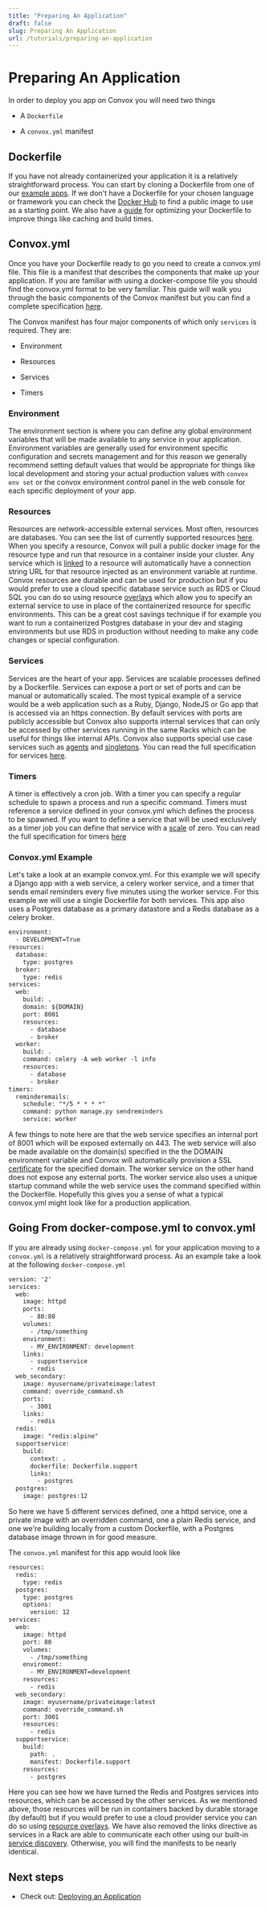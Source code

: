 ```yaml
---
title: "Preparing An Application"
draft: false
slug: Preparing An Application
url: /tutorials/preparing-an-application
---
```


# Preparing An Application

In order to deploy you app on Convox you will need two things

* A `Dockerfile`

* A `convox.yml` manifest

## Dockerfile

If you have not already containerized your application it is a relatively straightforward process. You can start by cloning a Dockerfile from one of our [example apps](https://github.com/convox-examples/). If we don't have a Dockerfile for your chosen language or framework you can check the [Docker Hub](https://hub.docker.com/) to find a public image to use as a starting point. We also have a [guide](/configuration/dockerfile) for optimizing your Dockerfile to improve things like caching and build times.

## Convox.yml

Once you have your Dockerfile ready to go you need to create a convox.yml file. This file is a manifest that describes the components that make up your application. If you are familiar with using a docker-compose file you should find the convox.yml format to be very familiar. This guide will walk you through the basic components of the Convox manifest but you can find a complete specification [here](/configuration/convox-yml).

The Convox manifest has four major components of which only `services` is required. They are:

* Environment

* Resources

* Services

* Timers

### Environment

The environment section is where you can define any global environment variables that will be made available to any service in your application. Environment variables are generally used for environment specific configuration and secrets management and for this reason we generally recommend setting default values that would be appropriate for things like local development and storing your actual production values with `convox env set` or the convox environment control panel in the web console for each specific deployment of your app.

### Resources

Resources are network-accessible external services. Most often, resources are databases. You can see the list of currently supported resources [here](/reference/primitives/app/resource#types). When you specify a resource, Convox will pull a public docker image for the resource type and run that resource in a container inside your cluster. Any service which is [linked](/reference/primitives/app/resource#linking) to a resource will automatically have a connection string URL for that resource injected as an environment variable at runtime. Convox resources are durable and can be used for production but if you would prefer to use a cloud specific database service such as RDS or Cloud SQL you can do so using resource [overlays](/reference/primitives/app/resource#overlays) which allow you to specify an external service to use in place of the containerized resource for specific environments. This can be a great cost savings technique if for example you want to run a containerized Postgres database in your dev and staging environments but use RDS in production without needing to make any code changes or special configuration.

### Services

Services are the heart of your app. Services are scalable processes defined by a Dockerfile. Services can expose a port or set of ports and can be manual or automatically scaled. The most typical example of a service would be a web application such as a Ruby, Django, NodeJS or Go app that is accessed via an https connection. By default services with ports are publicly accessible but Convox also supports internal services that can only be accessed by other services running in the same Racks which can be useful for things like internal APIs. Convox also supports special use case services such as [agents](/configuration/agents) and [singletons](/reference/primitives/app/service). You can read the full specification for services [here](/reference/primitives/app/service).

### Timers

A timer is effectively a cron job. With a timer you can specify a regular schedule to spawn a process and run a specific command. Timers must reference a service defined in your convox.yml which defines the process to be spawned. If you want to define a service that will be used exclusively as a timer job you can define that service with a [scale](/deployment/scaling) of zero. You can read the full specification for timers [here](/reference/primitives/app/timer)

### Convox.yml Example

Let's take a look at an example convox.yml. For this example we will specify a Django app with a web service, a celery worker service, and a timer that sends email reminders every five minutes using the worker service. For this example we will use a single Dockerfile for both services. This app also uses a Postgres database as a primary datastore and a Redis database as a celery broker.

```html
environment:
  - DEVELOPMENT=True
resources:
  database:
    type: postgres
  broker:
    type: redis
services:
  web:
    build: .
    domain: ${DOMAIN}
    port: 8001
    resources:
      - database
      - broker
  worker:
    build: .
    command: celery -A web worker -l info
    resources:
      - database
      - broker
timers:
  reminderemails:
    schedule: "*/5 * * * *"
    command: python manage.py sendreminders
    service: worker
```

A few things to note here are that the web service specifies an internal port of 8001 which will be exposed externally on 443. The web service will also be made available on the domain(s) specified in the the DOMAIN environment variable and Convox will automatically provision a SSL [certificate](/configuration/load-balancers#ssl-termination) for the specified domain. The worker service on the other hand does not expose any external ports. The worker service also uses a unique startup command while the web service uses the command specified within the Dockerfile. Hopefully this gives you a sense of what a typical convox.yml might look like for a production application.

## Going From docker-compose.yml to convox.yml

If you are already using `docker-compose.yml` for your application moving to a `convox.yml` is a relatively straightforward process. As an example take a look at the following `docker-compose.yml`

```html
version: '2'
services:
  web:
    image: httpd
    ports:
      - 80:80
    volumes:
      - /tmp/something
    environment:
      - MY_ENVIRONMENT: development
    links:
      - supportservice
      - redis
  web_secondary:
    image: myusername/privateimage:latest
    command: override_command.sh
    ports:
      - 3001
    links:
      - redis
  redis:
    image: "redis:alpine"
  supportservice:
    build:
      context: .
      dockerfile: Dockerfile.support
      links:
        - postgres
  postgres:
    image: postgres:12

```

So here we have 5 different services defined, one a httpd service, one a private image with an overridden command, one a plain Redis service, and one we're building locally from a custom Dockerfile, with a Postgres database image thrown in for good measure.

The `convox.yml` manifest for this app would look like

```html
resources:
  redis:
    type: redis
  postgres:
    type: postgres
    options:
      version: 12
services:
  web:
    image: httpd
    port: 80
    volumes:
      - /tmp/something
    enviroment:
      - MY_ENVIRONMENT=development
    resources:
      - redis
  web_secondary:
    image: myusername/privateimage:latest
    command: override_command.sh
    port: 3001
    resources:
      - redis
  supportservice:
    build:
      path: .
      manifest: Dockerfile.support
    resources:
      - postgres
```

Here you can see how we have turned the Redis and Postgres services into resources, which can be accessed by the other services. As we mentioned above, those resources will be run in containers backed by durable storage (by default) but if you would prefer to use a cloud provider service you can do so using [resource overlays](/reference/primitives/app/resource#overlays). We have also removed the links directive as services in a Rack are able to communicate each other using our built-in [service discovery](/configuration/service-discovery). Otherwise, you will find the manifests to be nearly identical.

## Next steps

* Check out: [Deploying an Application](/tutorials/deploying-an-application)
